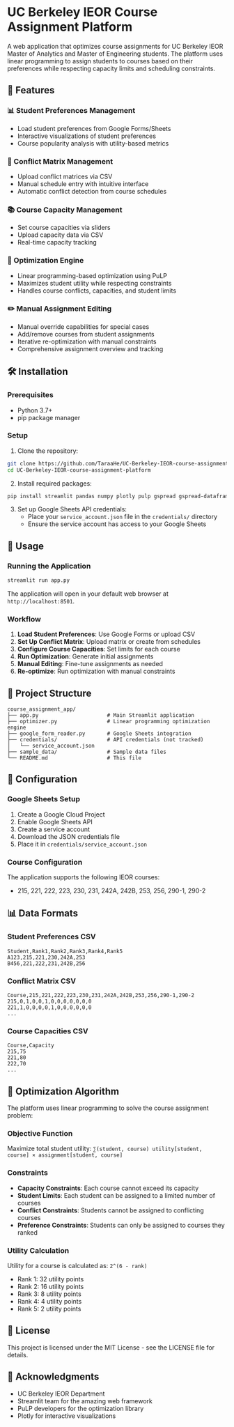# UC Berkeley IEOR Course Assignment Platform

A web application that optimizes course assignments for UC Berkeley IEOR Master of Analytics and Master of Engineering students. The platform uses linear programming to assign students to courses based on their preferences while respecting capacity limits and scheduling constraints.

## 🚀 Features

### 📊 Student Preferences Management
- Load student preferences from Google Forms/Sheets
- Interactive visualizations of student preferences
- Course popularity analysis with utility-based metrics

### 🔀 Conflict Matrix Management
- Upload conflict matrices via CSV
- Manual schedule entry with intuitive interface
- Automatic conflict detection from course schedules

### 📚 Course Capacity Management
- Set course capacities via sliders
- Upload capacity data via CSV
- Real-time capacity tracking

### 🚀 Optimization Engine
- Linear programming-based optimization using PuLP
- Maximizes student utility while respecting constraints
- Handles course conflicts, capacities, and student limits

### ✏️ Manual Assignment Editing
- Manual override capabilities for special cases
- Add/remove courses from student assignments
- Iterative re-optimization with manual constraints
- Comprehensive assignment overview and tracking

## 🛠️ Installation

### Prerequisites
- Python 3.7+
- pip package manager

### Setup
1. Clone the repository:
```bash
git clone https://github.com/TaraaHe/UC-Berkeley-IEOR-course-assignment-platform.git
cd UC-Berkeley-IEOR-course-assignment-platform
```

2. Install required packages:
```bash
pip install streamlit pandas numpy plotly pulp gspread gspread-dataframe
```

3. Set up Google Sheets API credentials:
   - Place your `service_account.json` file in the `credentials/` directory
   - Ensure the service account has access to your Google Sheets

## 🚀 Usage

### Running the Application
```bash
streamlit run app.py
```

The application will open in your default web browser at `http://localhost:8501`.

### Workflow
1. **Load Student Preferences**: Use Google Forms or upload CSV
2. **Set Up Conflict Matrix**: Upload matrix or create from schedules
3. **Configure Course Capacities**: Set limits for each course
4. **Run Optimization**: Generate initial assignments
5. **Manual Editing**: Fine-tune assignments as needed
6. **Re-optimize**: Run optimization with manual constraints

## 📁 Project Structure

```
course_assignment_app/
├── app.py                      # Main Streamlit application
├── optimizer.py                # Linear programming optimization engine
├── google_form_reader.py       # Google Sheets integration
├── credentials/                # API credentials (not tracked)
│   └── service_account.json
├── sample_data/                # Sample data files
└── README.md                   # This file
```

## 🔧 Configuration

### Google Sheets Setup
1. Create a Google Cloud Project
2. Enable Google Sheets API
3. Create a service account
4. Download the JSON credentials file
5. Place it in `credentials/service_account.json`

### Course Configuration
The application supports the following IEOR courses:
- 215, 221, 222, 223, 230, 231, 242A, 242B, 253, 256, 290-1, 290-2

## 📊 Data Formats

### Student Preferences CSV
```csv
Student,Rank1,Rank2,Rank3,Rank4,Rank5
A123,215,221,230,242A,253
B456,221,222,231,242B,256
```

### Conflict Matrix CSV
```csv
Course,215,221,222,223,230,231,242A,242B,253,256,290-1,290-2
215,0,1,0,0,1,0,0,0,0,0,0,0
221,1,0,0,0,0,1,0,0,0,0,0,0
...
```

### Course Capacities CSV
```csv
Course,Capacity
215,75
221,80
222,70
...
```

## 🎯 Optimization Algorithm

The platform uses linear programming to solve the course assignment problem:

### Objective Function
Maximize total student utility: `∑(student, course) utility[student, course] × assignment[student, course]`

### Constraints
- **Capacity Constraints**: Each course cannot exceed its capacity
- **Student Limits**: Each student can be assigned to a limited number of courses
- **Conflict Constraints**: Students cannot be assigned to conflicting courses
- **Preference Constraints**: Students can only be assigned to courses they ranked

### Utility Calculation
Utility for a course is calculated as: `2^(6 - rank)`
- Rank 1: 32 utility points
- Rank 2: 16 utility points
- Rank 3: 8 utility points
- Rank 4: 4 utility points
- Rank 5: 2 utility points


## 📝 License

This project is licensed under the MIT License - see the LICENSE file for details.

## 🙏 Acknowledgments

- UC Berkeley IEOR Department
- Streamlit team for the amazing web framework
- PuLP developers for the optimization library
- Plotly for interactive visualizations
